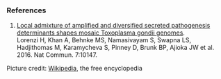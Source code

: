 ### References

1.  [Local admixture of amplified and diversified secreted pathogenesis
    determinants shapes mosaic Toxoplasma gondii
    genomes](http://europepmc.org/abstract/MED/26738725).\
    Lorenzi H, Khan A, Behnke MS, Namasivayam S, Swapna LS, Hadjithomas
    M, Karamycheva S, Pinney D, Brunk BP, Ajioka JW et al. 2016. Nat
    Commun. 7:10147.

Picture credit:
[Wikipedia](https://commons.wikimedia.org/wiki/File:Toxoplasma_gondii_tachy.jpg),
the free encyclopedia
